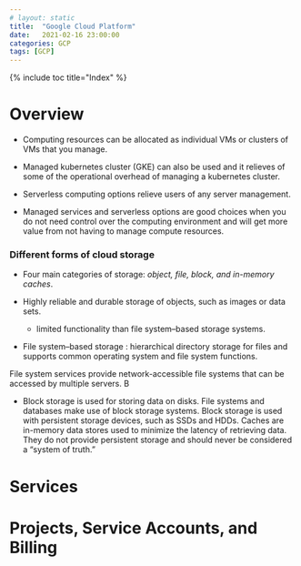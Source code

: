 ```yaml
---
# layout: static
title:  "Google Cloud Platform"
date:   2021-02-16 23:00:00
categories: GCP
tags: [GCP]
---
```


{% include toc title="Index" %}

# Overview

* Computing resources can be allocated as individual VMs or clusters of VMs that you manage. 

* Managed kubernetes cluster (GKE) can also be used and it relieves of some of the operational overhead of managing a kubernetes cluster. 

* Serverless computing options relieve users of any server management. 

* Managed services and serverless options are good choices when you do not need control over the computing environment and will get more value from not having to manage compute resources.

###  Different forms of cloud storage 

* Four main categories of storage: *object, file, block, and in-memory caches*. 

* Highly reliable and durable storage of objects, such as images or data sets. 
    * limited functionality than file system–based storage systems. 

* File system–based storage : hierarchical directory storage for files and supports common operating system and file system functions. 

File system services provide network-accessible file systems that can be accessed by multiple servers. B

* Block storage is used for storing data on disks. File systems and databases make use of block storage systems. Block storage is used with persistent storage devices, such as SSDs and HDDs. Caches are in-memory data stores used to minimize the latency of retrieving data. They do not provide persistent storage and should never be considered a “system of truth.”

# Services


# Projects, Service Accounts, and Billing